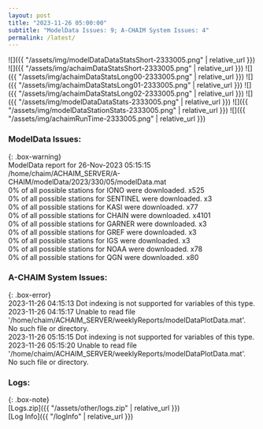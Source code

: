 ```yaml
---
layout: post
title: "2023-11-26 05:00:00"
subtitle: "ModelData Issues: 9; A-CHAIM System Issues: 4"
permalink: /latest/
---
```


![]({{ "/assets/img/modelDataDataStatsShort-2333005.png" | relative_url }})
![]({{ "/assets/img/achaimDataStatsShort-2333005.png" | relative_url }})
![]({{ "/assets/img/achaimDataStatsLong00-2333005.png" | relative_url }})
![]({{ "/assets/img/achaimDataStatsLong01-2333005.png" | relative_url }})
![]({{ "/assets/img/achaimDataStatsLong02-2333005.png" | relative_url }})
![]({{ "/assets/img/modelDataDataStats-2333005.png" | relative_url }})
![]({{ "/assets/img/modelDataStationStats-2333005.png" | relative_url }})
![]({{ "/assets/img/achaimRunTime-2333005.png" | relative_url }})


### ModelData Issues:  
  
{: .box-warning}  
 ModelData report for 26-Nov-2023 05:15:15   
 /home/chaim/ACHAIM_SERVER/A-CHAIM/modelData/2023/330/05/modelData.mat   
 0% of all possible stations for IONO were downloaded. x525   
 0% of all possible stations for SENTINEL were downloaded. x3   
 0% of all possible stations for KASI were downloaded. x77   
 0% of all possible stations for CHAIN were downloaded. x4101   
 0% of all possible stations for GARNER were downloaded. x3   
 0% of all possible stations for GREF were downloaded. x3   
 0% of all possible stations for IGS were downloaded. x3   
 0% of all possible stations for NOAA were downloaded. x78   
 0% of all possible stations for QGN were downloaded. x80   
  
### A-CHAIM System Issues:  
  
{: .box-error}  
2023-11-26 04:15:13 Dot indexing is not supported for variables of this type.  
2023-11-26 04:15:17 Unable to read file '/home/chaim/ACHAIM_SERVER/weeklyReports/modelDataPlotData.mat'. No such file or directory.  
2023-11-26 05:15:15 Dot indexing is not supported for variables of this type.  
2023-11-26 05:15:20 Unable to read file '/home/chaim/ACHAIM_SERVER/weeklyReports/modelDataPlotData.mat'. No such file or directory.  

### Logs:  
  
{: .box-note}  
[Logs.zip]({{ "/assets/other/logs.zip" | relative_url }})  
[Log Info]({{ "/logInfo" | relative_url }})  

